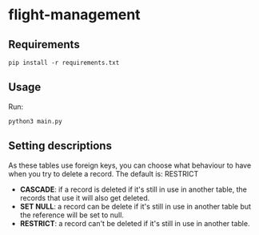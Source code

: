 # flight-management



## Requirements

`pip install -r requirements.txt`

## Usage

Run:

`python3 main.py`

## Setting descriptions
As these tables use foreign keys, you can choose what behaviour to have when you try to delete a record. The default is: RESTRICT

- **CASCADE**: if a record is deleted if it's still in use in another table, the records that use it will also get deleted.
- **SET NULL**: a record can be delete if it's still in use in another table but the reference will be set to null.
- **RESTRICT**: a record can't be deleted if it's still in use in another table.


